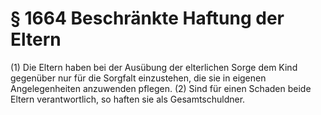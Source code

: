 # § 1664 Beschränkte Haftung der Eltern
(1) Die Eltern haben bei der Ausübung der elterlichen Sorge dem Kind gegenüber nur für die Sorgfalt einzustehen, die sie in eigenen Angelegenheiten anzuwenden pflegen.
(2) Sind für einen Schaden beide Eltern verantwortlich, so haften sie als Gesamtschuldner.